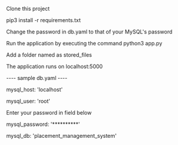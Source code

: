 Clone this project

pip3 install -r requirements.txt

Change the password in db.yaml to that of your MySQL's password

Run the application by executing the command python3 app.py

Add a folder named as stored_files

The application runs on localhost:5000


---- sample db.yaml ----

mysql_host: 'localhost'

mysql_user: 'root'

Enter your password in field below

mysql_password: '**********'

mysql_db: 'placement_management_system'


